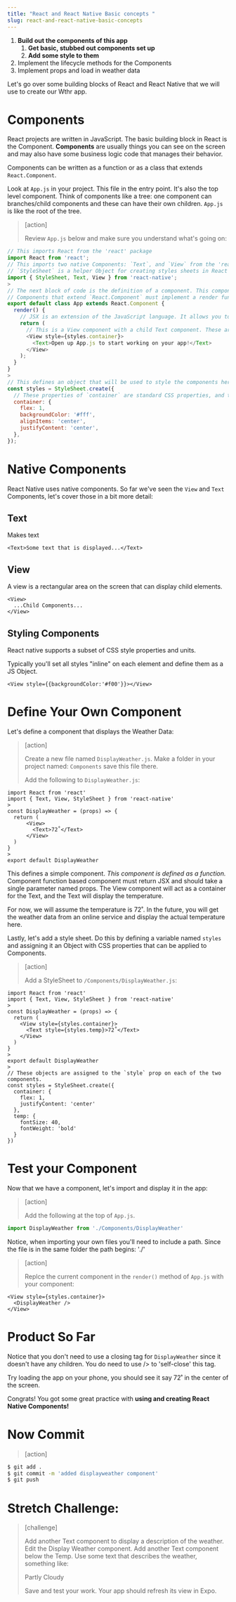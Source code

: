 ```yaml
---
title: "React and React Native Basic concepts "
slug: react-and-react-native-basic-concepts
---
```


1. **Build out the components of this app**
    1. **Get basic, stubbed out components set up**
    1. **Add some style to them**
1. Implement the lifecycle methods for the Components
1. Implement props and load in weather data

Let's go over some building blocks of React and React Native that we will use to create our Wthr app.

# Components
React projects are written in JavaScript. The basic building block in React is the Component. **Components** are usually things you can see on the screen and may also have some business logic code that manages their behavior.

Components can be written as a function or as a class that extends `React.Component`.

Look at `App.js` in your project. This file in the entry point. It's also the top level component. Think of components like a tree: one component can branches/child components and these can have their own children. `App.js` is like the root of the tree.

> [action]
>
> Review `App.js` below and make sure you understand what's going on:
>
```JavaScript
// This imports React from the 'react' package
import React from 'react';
// This imports two native Components: `Text`, and `View` from the 'react-native' package.
// `StyleSheet` is a helper Object for creating styles sheets in React Native.  
import { StyleSheet, Text, View } from 'react-native';
>
// The next block of code is the definition of a component. This component is named App, and it extends `React.Component`.
// Components that extend `React.Component` must implement a render function. The `render()` method must return JSX.
export default class App extends React.Component {
  render() {
    // JSX is an extension of the JavaScript language. It allows you to write code that looks like HTML/XML within your JavaScript.
    return (
      // This is a View component with a child Text component. These are displayed on the screen in the default app. Remember these were imported above.
      <View style={styles.container}>
        <Text>Open up App.js to start working on your app!</Text>
      </View>
    );
  }
}
>
// This defines an object that will be used to style the components here in the app component.
const styles = StyleSheet.create({
  // These properties of `container` are standard CSS properties, and the values are the same values you would have used in CSS.
  container: {
    flex: 1,
    backgroundColor: '#fff',
    alignItems: 'center',
    justifyContent: 'center',
  },
});
```

# Native Components

React Native uses native components. So far we've seen the `View` and `Text` Components, let's cover those in a bit more detail:

## Text

Makes text

`<Text>Some text that is displayed...</Text>`

## View

A view is a rectangular area on the screen that can display child elements.

```
<View>
  ...Child Components...
</View>
```

## Styling Components

React native supports a subset of CSS style properties and units.

Typically you'll set all styles "inline" on each element and define them as a JS Object.

`<View style={{backgroundColor:'#f00'}}></View>`

# Define Your Own Component

Let's define a component that displays the Weather Data:

> [action]
>
> Create a new file named `DisplayWeather.js`. Make a folder in your project named: `Components` save this file there.
>
> Add the following to `DisplayWeather.js`:
>
```JS
import React from 'react'
import { Text, View, StyleSheet } from 'react-native'
>
const DisplayWeather = (props) => {
  return (
      <View>
        <Text>72˚</Text>
      </View>
  )
}
>
export default DisplayWeather
```

This defines a simple component. _This component is defined as a function._ Component function based component must return JSX and should take a single parameter named props. The View component will act as a container for the Text, and the Text will display the temperature.

For now, we will assume the temperature is 72˚. In the future, you will get the weather data from an online service and display the actual temperature here.

Lastly, let's add a style sheet. Do this by defining a variable named `styles` and assigning it an Object with CSS properties that can be applied to Components.

> [action]
>
> Add a StyleSheet to `/Components/DisplayWeather.js`:
>
```JS
import React from 'react'
import { Text, View, StyleSheet } from 'react-native'
>
const DisplayWeather = (props) => {
  return (
    <View style={styles.container}>
      <Text style={styles.temp}>72˚</Text>
    </View>
  )
}
>
export default DisplayWeather
>
// These objects are assigned to the `style` prop on each of the two components.
const styles = StyleSheet.create({
  container: {
    flex: 1,
    justifyContent: 'center'
  },
  temp: {
    fontSize: 40,
    fontWeight: 'bold'
  }
})
```

# Test your Component

Now that we have a component, let's import and display it in the app:

> [action]
>
> Add the following at the top of `App.js`.
>
```js
import DisplayWeather from './Components/DisplayWeather'
```

Notice, when importing your own files you'll need to include a path. Since the file is in the same folder the path begins: './'

> [action]
>
> Replce the current component in the `render()` method of `App.js` with your component:
>
```JS
<View style={styles.container}>
  <DisplayWeather />
</View>
```

# Product So Far

Notice that you don't need to use a closing tag for `DisplayWeather` since it doesn't have any children. You do need to use /> to 'self-close' this tag.

Try loading the app on your phone, you should see it say 72˚ in the center of the screen.

Congrats! You got some great practice with **using and creating React Native Components!**

# Now Commit

>[action]
>
```bash
$ git add .
$ git commit -m 'added displayweather component'
$ git push
```


# Stretch Challenge:

> [challenge]
>
> Add another Text component to display a description of the weather. Edit the Display Weather component. Add another Text component below the Temp. Use some text that describes the weather, something like:
>
> Partly Cloudy
>
> Save and test your work. Your app should refresh its view in Expo.
